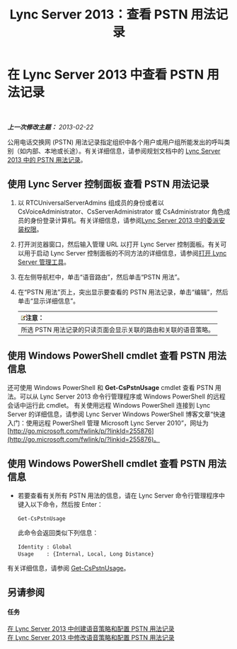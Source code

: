 ﻿---
title: Lync Server 2013：查看 PSTN 用法记录
TOCTitle: 查看 PSTN 用法记录
ms:assetid: 65025c78-c263-472c-9ff9-e170588f10b5
ms:mtpsurl: https://technet.microsoft.com/zh-cn/library/Gg398458(v=OCS.15)
ms:contentKeyID: 49313076
ms.date: 05/19/2016
mtps_version: v=OCS.15
ms.translationtype: HT
---

# 在 Lync Server 2013 中查看 PSTN 用法记录

 

_**上一次修改主题：** 2013-02-22_

公用电话交换网 (PSTN) 用法记录指定组织中各个用户或用户组所能发出的呼叫类别（如内部、本地或长途）。有关详细信息，请参阅规划文档中的 [Lync Server 2013 中的 PSTN 用法记录](lync-server-2013-pstn-usage-records.md)。

## 使用 Lync Server 控制面板 查看 PSTN 用法记录

1.  以 RTCUniversalServerAdmins 组成员的身份或者以 CsVoiceAdministrator、CsServerAdministrator 或 CsAdministrator 角色成员的身份登录计算机。有关详细信息，请参阅[Lync Server 2013 中的委派安装权限](lync-server-2013-delegate-setup-permissions.md)。

2.  打开浏览器窗口，然后输入管理 URL 以打开 Lync Server 控制面板。有关可以用于启动 Lync Server 控制面板的不同方法的详细信息，请参阅[打开 Lync Server 管理工具](lync-server-2013-open-lync-server-administrative-tools.md)。

3.  在左侧导航栏中，单击“语音路由”，然后单击“PSTN 用法”。

4.  在“PSTN 用法”页上，突出显示要查看的 PSTN 用法记录，单击“编辑”，然后单击“显示详细信息”。
    
    <table>
    <thead>
    <tr class="header">
    <th><img src="images/Dn783119.note(OCS.15).gif" title="note" alt="note" />注意：</th>
    </tr>
    </thead>
    <tbody>
    <tr class="odd">
    <td>所选 PSTN 用法记录的只读页面会显示关联的路由和关联的语音策略。</td>
    </tr>
    </tbody>
    </table>


## 使用 Windows PowerShell cmdlet 查看 PSTN 用法信息

还可使用 Windows PowerShell 和 **Get-CsPstnUsage** cmdlet 查看 PSTN 用法。可以从 Lync Server 2013 命令行管理程序或 Windows PowerShell 的远程会话中运行此 cmdlet。 有关使用远程 Windows PowerShell 连接到 Lync Server 的详细信息，请参阅 Lync Server Windows PowerShell 博客文章“快速入门：使用远程 PowerShell 管理 Microsoft Lync Server 2010”，网址为 [http://go.microsoft.com/fwlink/p/?linkId=255876](http://go.microsoft.com/fwlink/p/?linkid=255876)。

## 使用 Windows PowerShell cmdlet 查看 PSTN 用法信息

  - 若要查看有关所有 PSTN 用法的信息，请在 Lync Server 命令行管理程序中键入以下命令，然后按 Enter：
    
        Get-CsPstnUsage
    
    此命令会返回类似下列信息：
    
        Identity : Global
        Usage    : {Internal, Local, Long Distance}

有关详细信息，请参阅 [Get-CsPstnUsage](get-cspstnusage.md)。

## 另请参阅

#### 任务

[在 Lync Server 2013 中创建语音策略和配置 PSTN 用法记录](lync-server-2013-create-a-voice-policy-and-configure-pstn-usage-records.md)  
[在 Lync Server 2013 中修改语音策略和配置 PSTN 用法记录](lync-server-2013-modify-a-voice-policy-and-configure-pstn-usage-records.md)

